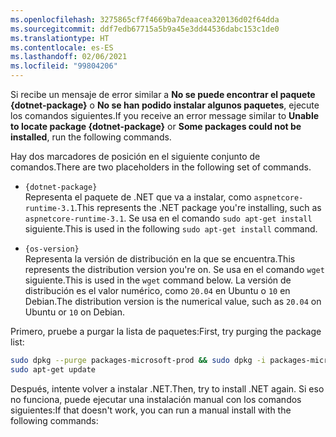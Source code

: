 ```yaml
---
ms.openlocfilehash: 3275865cf7f4669ba7deaacea320136d02f64dda
ms.sourcegitcommit: ddf7edb67715a5b9a45e3dd44536dabc153c1de0
ms.translationtype: HT
ms.contentlocale: es-ES
ms.lasthandoff: 02/06/2021
ms.locfileid: "99804206"
---
```


<span data-ttu-id="d9666-101">Si recibe un mensaje de error similar a **No se puede encontrar el paquete {dotnet-package}** o **No se han podido instalar algunos paquetes**, ejecute los comandos siguientes.</span><span class="sxs-lookup"><span data-stu-id="d9666-101">If you receive an error message similar to **Unable to locate package {dotnet-package}** or **Some packages could not be installed**, run the following commands.</span></span>

<span data-ttu-id="d9666-102">Hay dos marcadores de posición en el siguiente conjunto de comandos.</span><span class="sxs-lookup"><span data-stu-id="d9666-102">There are two placeholders in the following set of commands.</span></span>

- `{dotnet-package}`\
<span data-ttu-id="d9666-103">Representa el paquete de .NET que va a instalar, como `aspnetcore-runtime-3.1`.</span><span class="sxs-lookup"><span data-stu-id="d9666-103">This represents the .NET package you're installing, such as `aspnetcore-runtime-3.1`.</span></span> <span data-ttu-id="d9666-104">Se usa en el comando `sudo apt-get install` siguiente.</span><span class="sxs-lookup"><span data-stu-id="d9666-104">This is used in the following `sudo apt-get install` command.</span></span>

- `{os-version}`\
<span data-ttu-id="d9666-105">Representa la versión de distribución en la que se encuentra.</span><span class="sxs-lookup"><span data-stu-id="d9666-105">This represents the distribution version you're on.</span></span> <span data-ttu-id="d9666-106">Se usa en el comando `wget` siguiente.</span><span class="sxs-lookup"><span data-stu-id="d9666-106">This is used in the `wget` command below.</span></span> <span data-ttu-id="d9666-107">La versión de distribución es el valor numérico, como `20.04` en Ubuntu o `10` en Debian.</span><span class="sxs-lookup"><span data-stu-id="d9666-107">The distribution version is the numerical value, such as `20.04` on Ubuntu or `10` on Debian.</span></span>

<span data-ttu-id="d9666-108">Primero, pruebe a purgar la lista de paquetes:</span><span class="sxs-lookup"><span data-stu-id="d9666-108">First, try purging the package list:</span></span>

```bash
sudo dpkg --purge packages-microsoft-prod && sudo dpkg -i packages-microsoft-prod.deb
sudo apt-get update
```

<span data-ttu-id="d9666-109">Después, intente volver a instalar .NET.</span><span class="sxs-lookup"><span data-stu-id="d9666-109">Then, try to install .NET again.</span></span> <span data-ttu-id="d9666-110">Si eso no funciona, puede ejecutar una instalación manual con los comandos siguientes:</span><span class="sxs-lookup"><span data-stu-id="d9666-110">If that doesn't work, you can run a manual install with the following commands:</span></span>
